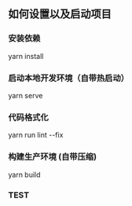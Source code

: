 ## 如何设置以及启动项目

### 安装依赖
yarn install

### 启动本地开发环境（自带热启动）
yarn serve

### 代码格式化
yarn run lint --fix

### 构建生产环境 (自带压缩)
yarn build

### TEST

